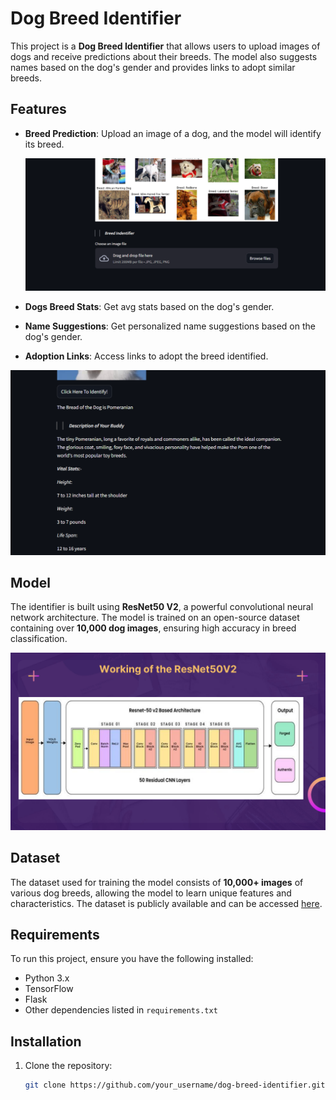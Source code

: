 # Dog Breed Identifier

This project is a **Dog Breed Identifier** that allows users to upload images of dogs and receive predictions about their breeds. The model also suggests names based on the dog's gender and provides links to adopt similar breeds.

## Features

- **Breed Prediction**: Upload an image of a dog, and the model will identify its breed.

   ![Dog Breed Identifier](img.png)

- **Dogs Breed Stats**: Get avg stats based on the dog's gender.
- **Name Suggestions**: Get personalized name suggestions based on the dog's gender.
- **Adoption Links**: Access links to adopt the breed identified.


 ![Dog Breed Identifier](img2.png)



## Model

The identifier is built using **ResNet50 V2**, a powerful convolutional neural network architecture. The model is trained on an open-source dataset containing over **10,000 dog images**, ensuring high accuracy in breed classification.

 ![Dog Breed Identifier](res1.jpg)

 
 

## Dataset

The dataset used for training the model consists of **10,000+ images** of various dog breeds, allowing the model to learn unique features and characteristics. The dataset is publicly available and can be accessed [here]([https://www.kaggle.com/datasets/dilakshanchandrasena/dog-breed-classification](https://www.kaggle.com/competitions/dog-breed-identification/data)).

## Requirements

To run this project, ensure you have the following installed:

- Python 3.x
- TensorFlow
- Flask
- Other dependencies listed in `requirements.txt`

## Installation

1. Clone the repository:

   ```bash
   git clone https://github.com/your_username/dog-breed-identifier.git
